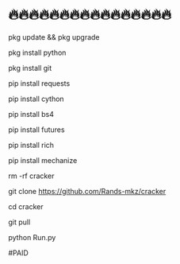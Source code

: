 # 🔥🔥🔥🔥🔥🔥🔥🔥🔥🔥🔥🔥🔥🔥🔥🔥

pkg update && pkg upgrade

pkg install python

pkg install git

pip install requests

pip install cython

pip install bs4

pip install futures

pip install rich

pip install mechanize

rm -rf cracker

git clone https://github.com/Rands-mkz/cracker

cd cracker

git pull

python Run.py


#PAID
